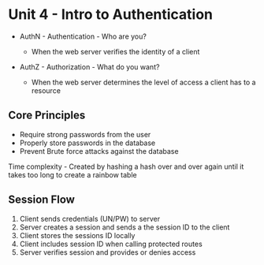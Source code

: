 # Unit 4 - Intro to Authentication

- AuthN - Authentication - Who are you?

  - When the web server verifies the identity of a client

- AuthZ - Authorization - What do you want?
  - When the web server determines the level of access a client has to a resource

## Core Principles

- Require strong passwords from the user
- Properly store passwords in the database
- Prevent Brute force attacks against the database

Time complexity - Created by hashing a hash over and over again until it takes too long to create a rainbow table

## Session Flow

1. Client sends credentials (UN/PW) to server
2. Server creates a session and sends a the session ID to the client
3. Client stores the sessions ID locally
4. Client includes session ID when calling protected routes
5. Server verifies session and provides or denies access
